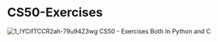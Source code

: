 # CS50-Exercises
![1_IYCifTCCR2ah-79u94Z3wg](https://user-images.githubusercontent.com/89016694/160250523-5e599206-f429-4618-885b-97ad2554e5e9.png)
CS50 - Exercises Both In Python and C

